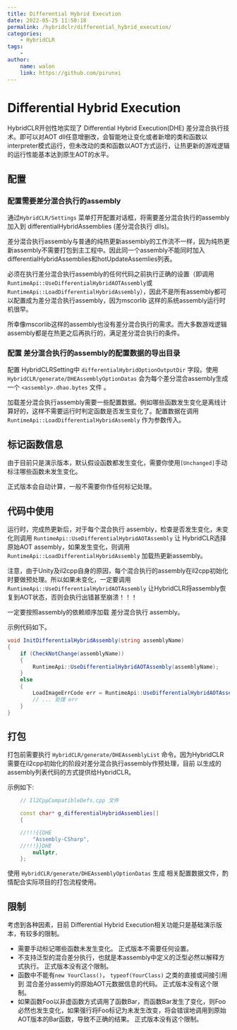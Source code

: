 ```yaml
---
title: Differential Hybrid Execution
date: 2022-05-25 11:50:18
permalink: /hybridclr/differential_hybrid_execution/
categories:
    - HybridCLR
tags:
    -
author:
    name: walon
    link: https://github.com/pirunxi
---
```


# Differential Hybrid Execution

HybridCLR开创性地实现了 Differential Hybrid Execution(DHE) 差分混合执行技术。即可以对AOT dll任意增删改，会智能地让变化或者新增的类和函数以interpreter模式运行，但未改动的类和函数以AOT方式运行，让热更新的游戏逻辑的运行性能基本达到原生AOT的水平。

## 配置

### 配置需要差分混合执行的assembly

通过`HybridCLR/Settings` 菜单打开配置对话框，将需要差分混合执行的assembly加入到 differentialHybridAssemblies (差分混合执行 dlls)。

差分混合执行assembly与普通的纯热更新assembly的工作流不一样，因为纯热更新assembly不需要打包到主工程中。因此同一个assembly不能同时加入
differentialHybridAssemblies和hotUpdateAssemlies列表。

必须在执行差分混合执行assembly的任何代码之前执行正确的设置（即调用`RuntimeApi::UseDifferentialHybridAOTAssembly`或`RuntimeApi::LoadDifferentialHybridAssembly`），因此不是所有assembly都可以配置成为差分混合执行assembly，因为mscorlib
这样的系统assembly运行时机很早。

所幸像mscorlib这样的assembly也没有差分混合执行的需求。而大多数游戏逻辑assembly都是在热更之后再执行的，满足差分混合执行的条件。

### 配置 差分混合执行的assembly的配置数据的导出目录

配置 HybridCLRSetting中 `differentialHybridOptionOutputDir` 字段。使用`HybridCLR/generate/DHEAssemblyOptionDatas` 会为每个差分混合assembly生成一个  `<assembly>.dhao.bytes` 文件 。

加载差分混合执行assembly需要一些配置数据。例如哪些函数发生变化是离线计算好的，这样不需要运行时判定函数是否发生变化了。配置数据在调用`RuntimeApi::LoadDifferentialHybridAssembly` 作为参数传入。

## 标记函数信息

由于目前只是演示版本，默认假设函数都发生变化，需要你使用`[Unchanged]`手动标注哪些函数未发生变化。

正式版本会自动计算，一般不需要你作任何标记处理。

## 代码中使用

运行时，完成热更新后，对于每个混合执行 assembly，检查是否发生变化，未变化则调用 `RuntimeApi::UseDifferentialHybridAOTAssembly` 让
HybridCLR选择原始AOT assembly，如果发生变化，则调用 `RuntimeApi::LoadDifferentialHybridAssembly` 加载热更新assembly。

注意，由于Unity及il2cpp自身的原因，每个混合执行的assembly在il2cpp初始化时要做预处理。所以如果未变化，一定要调用 `RuntimeApi::UseDifferentialHybridAOTAssembly` 让HybridCLR将assembly恢复到AOT状态，否则会执行出错甚至崩溃！！！

一定要按照assembly的依赖顺序加载 差分混合执行 assembly。

示例代码如下。

```csharp
void InitDifferentialHybridAssembly(string assemblyName)
{
    if (CheckNotChange(assemblyName))
    {
        RuntimeApi::UseDifferentialHybridAOTAssembly(assemblyName);
    }
    else
    {
        LoadImageErrCode err = RuntimeApi::UseDifferentialHybridAOTAssembly(GetAssemblyData(assemblyName), GetAssemblyOptionData(assemblyName));
        // ... 处理 err
    }
}
```
## 打包

打包前需要执行 `HybridCLR/generate/DHEAssemblyList` 命令。因为HybridCLR需要在il2cpp初始化的阶段对差分混合执行assembly作预处理，目前
以生成的assembly列表代码的方式提供给HybridCLR。

示例如下:

```cpp
    // Il2CppCompatibleDefs.cpp 文件

	const char* g_differentialHybridAssemblies[]
	{

	//!!!{{DHE
        "Assembly-CSharp",
	//!!!}}DHE
		nullptr,
	};

```

使用 `HybridCLR/generate/DHEAssemblyOptionDatas` 生成 相关配置数据文件，酌情配合实际项目的打包流程使用。

## 限制

考虑到各种因素，目前 Differential Hybrid Execution相关功能只是基础演示版本，有较多的限制。

- 需要手动标记哪些函数未发生变化。 正式版本不需要任何设置。
- 不支持泛型的混合差分执行，也就是本assembly中定义的泛型必然以解释方式执行。 正式版本没有这个限制。
- 函数中不能有`new YourClass()`， `typeof(YourClass)` 之类的直接或间接引用到 混合差分assemly的原始AOT元数据信息的代码。 正式版本没有这个限制。
- 如果函数Foo以非虚函数方式调用了函数Bar，而函数Bar发生了变化，则Foo必然也发生变化，如果强行将Foo标记为未发生改变，将会错误地调用到原始AOT版本的Bar函数，导致不正确的结果。 正式版本没有这个限制。

